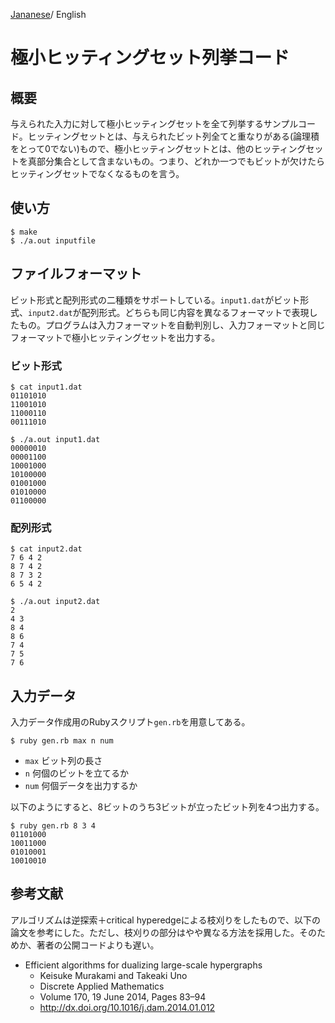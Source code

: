 [Jananese](README_ja.md)/ English

# 極小ヒッティングセット列挙コード

## 概要

与えられた入力に対して極小ヒッティングセットを全て列挙するサンプルコード。ヒッティングセットとは、与えられたビット列全てと重なりがある(論理積をとって0でない)もので、極小ヒッティングセットとは、他のヒッティングセットを真部分集合として含まないもの。つまり、どれか一つでもビットが欠けたらヒッティングセットでなくなるものを言う。


## 使い方

    $ make
    $ ./a.out inputfile

## ファイルフォーマット

ビット形式と配列形式の二種類をサポートしている。`input1.dat`がビット形式、`input2.dat`が配列形式。どちらも同じ内容を異なるフォーマットで表現したもの。プログラムは入力フォーマットを自動判別し、入力フォーマットと同じフォーマットで極小ヒッティングセットを出力する。

### ビット形式

    $ cat input1.dat
    01101010
    11001010
    11000110
    00111010

    $ ./a.out input1.dat
    00000010
    00001100
    10001000
    10100000
    01001000
    01010000
    01100000

### 配列形式

    $ cat input2.dat
    7 6 4 2
    8 7 4 2
    8 7 3 2
    6 5 4 2

    $ ./a.out input2.dat
    2
    4 3
    8 4
    8 6
    7 4
    7 5
    7 6

## 入力データ

入力データ作成用のRubyスクリプト`gen.rb`を用意してある。

    $ ruby gen.rb max n num

- `max` ビット列の長さ
- `n` 何個のビットを立てるか
- `num` 何個データを出力するか

以下のようにすると、8ビットのうち3ビットが立ったビット列を4つ出力する。

    $ ruby gen.rb 8 3 4
    01101000
    10011000
    01010001
    10010010

## 参考文献

アルゴリズムは逆探索＋critical hyperedgeによる枝刈りをしたもので、以下の論文を参考にした。ただし、枝刈りの部分はやや異なる方法を採用した。そのためか、著者の公開コードよりも遅い。

- Efficient algorithms for dualizing large-scale hypergraphs
    - Keisuke Murakami and Takeaki Uno
    - Discrete Applied Mathematics
    - Volume 170, 19 June 2014, Pages 83–94
    - http://dx.doi.org/10.1016/j.dam.2014.01.012
